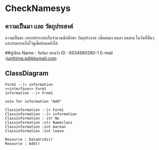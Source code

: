 # CheckNamesys
## ความเป็นมา เเละ วัตถุุประสงค์
ความเป็นมา :อยากทำระบบเก็บจำนวนนักศึกษา 
วัตถุประสงค์ :เช็คคนมา  คนลา คนขาด ในวันที่นั้นๆ เเละสามารถเก็บไว้ดูเช็คย้อนหลังได้

##ผู้เขียน
Name : จันทิมา พรมวัง
ID  : 6534560280-1
E-mail :junthima.p@kkumail.com




## ClassDiagram

```mermaid
Form1 --|> information
<<interface>> Form1
information --|> From1

note for information "Add"

Classinformation --|> Form1
Classinformation --|> information
Classinformation : str No
Classinformation :str Nameclass
Classinformation :int marean
Classinformation :int leave

Resource : DataGrids()
Resource : Add()

```
   
